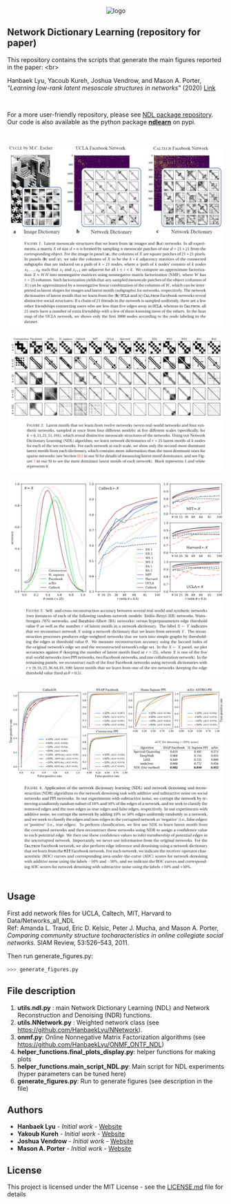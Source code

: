 <p align="center">
<img width="600" src="https://github.com/ykureh/NMF-Networks/blob/master/NDL_logo.png?raw=true" alt="logo">
</p>


## Network Dictionary Learning (repository for paper)

This repository contains the scripts that generate the main figures reported in the paper: <br\>


Hanbaek Lyu, Yacoub Kureh, Joshua Vendrow, and Mason A. Porter,\
*"Learning low-rank latent mesoscale structures in networks*" (2020) [Link](https://hanbaeklyudotcom.files.wordpress.com/2020/10/ndl-1.pdf)

&nbsp;

For a more user-friendly repository, please see [NDL package repository](https://github.com/jvendrow/Network-Dictionary-Learning).\
Our code is also available as the python package [**ndlearn**](https://pypi.org/project/ndlearn/) on pypi.
 

&nbsp;

![](Figures/Figure1.png)
&nbsp;
![](Figures/Figure2.png)
&nbsp;
![](Figures/Figure3.png)
&nbsp;
![](Figures/Figure4.png)
&nbsp;



## Usage

First add network files for UCLA, Caltech, MIT, Harvard to Data/Networks_all_NDL\
Ref: Amanda L. Traud, Eric D. Kelsic, Peter J. Mucha, and Mason A. Porter,\
*Comparing community structure tocharacteristics in online collegiate social networks.* SIAM Review, 53:526–543, 2011.
&nbsp;

Then run generate_figures.py:
```python
>>> generate_figures.py
```
## File description 

  1. **utils.ndl.py** : main Network Dictionary Learning (NDL) and Network Reconstruction and Denoising (NDR) functions. 
  2. **utils.NNetwork.py** : Weighted network class (see https://github.com/HanbaekLyu/NNetwork). 
  3. **onmf.py**: Online Nonnegative Matrix Factorization algorithms (see https://github.com/HanbaekLyu/ONMF_ONTF_NDL)
  4. **helper_functions.final_plots_display.py**: helper functions for making plots 
  5. **helper_functions.main_script_NDL.py**: Main script for NDL experiments (hyper parameters can be tuned here)
  6. **generate_figures.py**: Run to generate figures (see description in the file) 
  
## Authors

* **Hanbaek Lyu** - *Initial work* - [Website](https://hanbaeklyu.com)
* **Yakoub Kureh** - *Initial work* - [Website](https://www.math.ucla.edu/~ykureh/)
* **Joshua Vendrow** - *Initial work* - [Website](https://github.com/jvendrow)
* **Mason A. Porter** - *Initial work* - [Website](https://www.math.ucla.edu/~mason/)

## License

This project is licensed under the MIT License - see the [LICENSE.md](LICENSE.md) file for details

